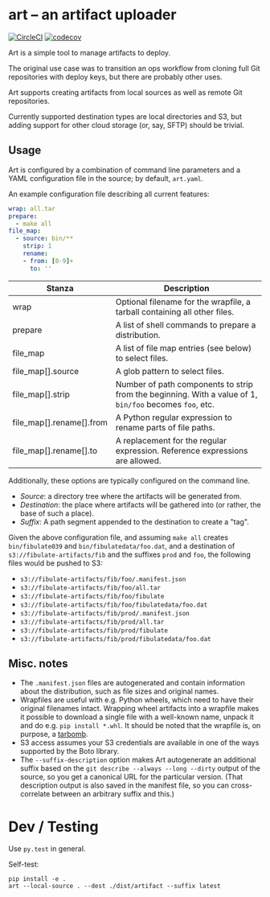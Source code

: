 art – an artifact uploader
==========================

[![CircleCI](https://circleci.com/gh/valohai/art.svg?style=svg)](https://circleci.com/gh/valohai/art)
[![codecov](https://codecov.io/gh/valohai/art/branch/master/graph/badge.svg)](https://codecov.io/gh/valohai/art)

Art is a simple tool to manage artifacts to deploy.
 
The original use case was to transition an ops workflow from cloning full Git repositories
with deploy keys, but there are probably other uses.

Art supports creating artifacts from local sources as well as remote Git repositories.

Currently supported destination types are local directories and S3, but adding support for other cloud storage
(or, say, SFTP) should be trivial.

Usage
-----

Art is configured by a combination of command line parameters
and a YAML configuration file in the source; by default, `art.yaml`.

An example configuration file describing all current features:

```yaml
wrap: all.tar
prepare:
  - make all
file_map:
  - source: bin/**
    strip: 1
    rename:
    - from: [0-9]+
      to: ''
```

| Stanza | Description |
|--------|-------------|
| wrap | Optional filename for the wrapfile, a tarball containing all other files. |
| prepare | A list of shell commands to prepare a distribution. |
| file_map | A list of file map entries (see below) to select files. |
| file_map[].source | A glob pattern to select files. |
| file_map[].strip | Number of path components to strip from the beginning. With a value of 1, `bin/foo` becomes `foo`, etc. |
| file_map[].rename[].from | A Python regular expression to rename parts of file paths. |
| file_map[].rename[].to | A replacement for the regular expression. Reference expressions are allowed. |


Additionally, these options are typically configured on the command line.

* *Source*: a directory tree where the artifacts will be generated from.
* *Destination*: the place where artifacts will be gathered into (or rather, the base of such a place).
* *Suffix*: A path segment appended to the destination to create a "tag".

Given the above configuration file,
and assuming `make all` creates `bin/fibulate039` and `bin/fibulatedata/foo.dat`,
and a destination of `s3://fibulate-artifacts/fib` and the suffixes `prod` and `foo`,
the following files would be pushed to S3:

* `s3://fibulate-artifacts/fib/foo/.manifest.json`
* `s3://fibulate-artifacts/fib/foo/all.tar`
* `s3://fibulate-artifacts/fib/foo/fibulate`
* `s3://fibulate-artifacts/fib/foo/fibulatedata/foo.dat`
* `s3://fibulate-artifacts/fib/prod/.manifest.json`
* `s3://fibulate-artifacts/fib/prod/all.tar`
* `s3://fibulate-artifacts/fib/prod/fibulate`
* `s3://fibulate-artifacts/fib/prod/fibulatedata/foo.dat`

## Misc. notes

* The `.manifest.json` files are autogenerated and contain information about the distribution, such as file sizes and original names.
* Wrapfiles are useful with e.g. Python wheels, which need to have their original filenames intact. Wrapping wheel artifacts into a wrapfile makes it possible to download a single file with a well-known name, unpack it and do e.g. `pip install *.whl`. It should be noted that the wrapfile is, on purpose, a [tarbomb](https://en.wikipedia.org/wiki/Tar_(computing)#Tarbomb).
* S3 access assumes your S3 credentials are available in one of the ways supported by the Boto library.
* The `--suffix-description` option makes Art autogenerate an additional suffix based on the `git describe --always --long --dirty` output of the source, so you get a canonical URL for the particular version. (That description output is also saved in the manifest file, so you can cross-correlate between an arbitrary suffix and this.)


Dev / Testing
=============

Use `py.test` in general.

Self-test:

```
pip install -e .
art --local-source . --dest ./dist/artifact --suffix latest
```
